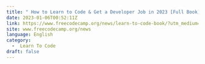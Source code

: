 ```yaml
---
title: " How to Learn to Code & Get a Developer Job in 2023 [Full Book] "
date: 2023-01-06T00:52:11Z
link: https://www.freecodecamp.org/news/learn-to-code-book/?utm_medium=RSS&utm_source=news.12bit.vn
site: www.freecodecamp.org/news
language: English
category:
  -  Learn To Code 
draft: false
---
```

